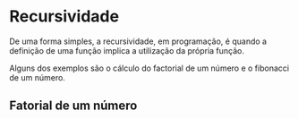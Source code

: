 # Recursividade

De uma forma simples, a recursividade, em programação, é quando a definição de uma função implica a utilização da própria função.

Alguns dos exemplos são o cálculo do factorial de um número e o fibonacci de um número.

## Fatorial de um número